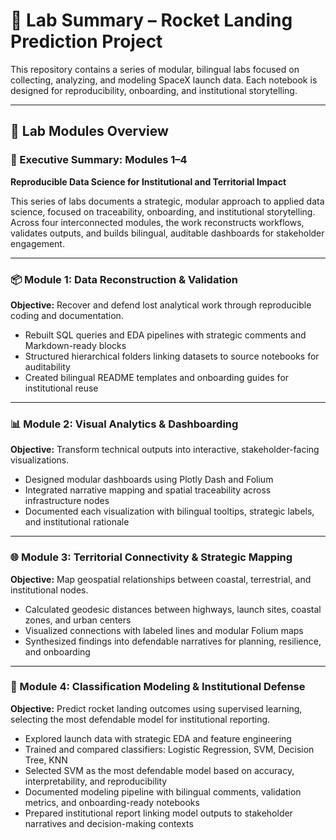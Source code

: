 # 🧪 Lab Summary – Rocket Landing Prediction Project

This repository contains a series of modular, bilingual labs focused on collecting, analyzing, and modeling SpaceX launch data. Each notebook is designed for reproducibility, onboarding, and institutional storytelling.

---

## 📘 Lab Modules Overview

### 🧾 Executive Summary: Modules 1–4  
**Reproducible Data Science for Institutional and Territorial Impact**

This series of labs documents a strategic, modular approach to applied data science, focused on traceability, onboarding, and institutional storytelling. Across four interconnected modules, the work reconstructs workflows, validates outputs, and builds bilingual, auditable dashboards for stakeholder engagement.

---

### 📦 Module 1: Data Reconstruction & Validation  
**Objective:** Recover and defend lost analytical work through reproducible coding and documentation.

- Rebuilt SQL queries and EDA pipelines with strategic comments and Markdown-ready blocks  
- Structured hierarchical folders linking datasets to source notebooks for auditability  
- Created bilingual README templates and onboarding guides for institutional reuse  

---

### 📊 Module 2: Visual Analytics & Dashboarding  
**Objective:** Transform technical outputs into interactive, stakeholder-facing visualizations.

- Designed modular dashboards using Plotly Dash and Folium  
- Integrated narrative mapping and spatial traceability across infrastructure nodes  
- Documented each visualization with bilingual tooltips, strategic labels, and institutional rationale  

---

### 🌐 Module 3: Territorial Connectivity & Strategic Mapping  
**Objective:** Map geospatial relationships between coastal, terrestrial, and institutional nodes.

- Calculated geodesic distances between highways, launch sites, coastal zones, and urban centers  
- Visualized connections with labeled lines and modular Folium maps  
- Synthesized findings into defendable narratives for planning, resilience, and onboarding  

---

### 📐 Module 4: Classification Modeling & Institutional Defense  
**Objective:** Predict rocket landing outcomes using supervised learning, selecting the most defendable model for institutional reporting.

- Explored launch data with strategic EDA and feature engineering  
- Trained and compared classifiers: Logistic Regression, SVM, Decision Tree, KNN  
- Selected SVM as the most defendable model based on accuracy, interpretability, and reproducibility  
- Documented modeling pipeline with bilingual comments, validation metrics, and onboarding-ready notebooks  
- Prepared institutional report linking model outputs to stakeholder narratives and decision-making contexts  
